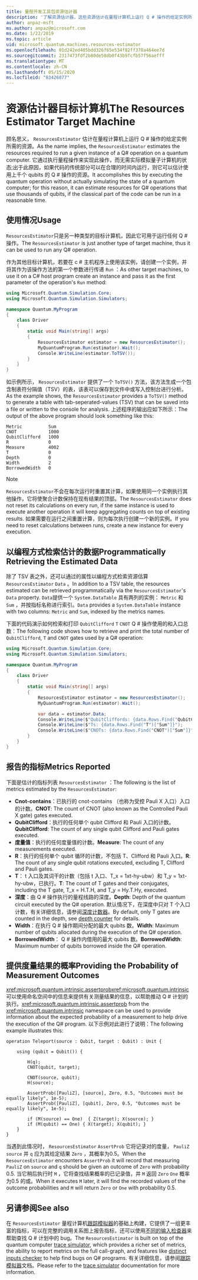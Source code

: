 ```yaml
---
title: 量程开发工具包资源估计器
description: '了解资源估计器，这些资源估计在量程计算机上运行 Q # 操作的给定实例所需的资源。'
author: anpaz-msft
ms.author: anpaz@microsoft.com
ms.date: 1/22/2019
ms.topic: article
uid: microsoft.quantum.machines.resources-estimator
ms.openlocfilehash: 01d242ed405bdd326f65e534f82ff378a464ee7d
ms.sourcegitcommit: 2317473fdf2b80de58db0f43b9fcfb57f56aefff
ms.translationtype: MT
ms.contentlocale: zh-CN
ms.lasthandoff: 05/15/2020
ms.locfileid: "83426877"
---
```

# <a name="the-resources-estimator-target-machine"></a><span data-ttu-id="b212a-103">资源估计器目标计算机</span><span class="sxs-lookup"><span data-stu-id="b212a-103">The Resources Estimator Target Machine</span></span>

<span data-ttu-id="b212a-104">顾名思义， `ResourcesEstimator` 估计在量程计算机上运行 Q # 操作的给定实例所需的资源。</span><span class="sxs-lookup"><span data-stu-id="b212a-104">As the name implies, the `ResourcesEstimator` estimates the resources required to run a given instance of a Q# operation on a quantum computer.</span></span>
<span data-ttu-id="b212a-105">它通过执行量程操作来实现此操作，而无需实际模拟量子计算机的状态;出于此原因，如果代码的传统部分可以在合理的时间内运行，则它可以估计使用上千个 qubits 的 Q # 操作的资源。</span><span class="sxs-lookup"><span data-stu-id="b212a-105">It accomplishes this by executing the quantum operation without actually simulating the state of a quantum computer; for this reason, it can estimate resources for Q# operations that use thousands of qubits, if the classical part of the code can be run in a reasonable time.</span></span>

## <a name="usage"></a><span data-ttu-id="b212a-106">使用情况</span><span class="sxs-lookup"><span data-stu-id="b212a-106">Usage</span></span>

<span data-ttu-id="b212a-107">`ResourcesEstimator`只是另一种类型的目标计算机，因此它可用于运行任何 Q # 操作。</span><span class="sxs-lookup"><span data-stu-id="b212a-107">The `ResourcesEstimator` is just another type of target machine, thus it can be used to run any Q# operation.</span></span> 

<span data-ttu-id="b212a-108">作为其他目标计算机，若要在 c # 主机程序上使用该实例，请创建一个实例，并将其作为该操作方法的第一个参数进行传递 `Run` ：</span><span class="sxs-lookup"><span data-stu-id="b212a-108">As other target machines, to use it on a C# host program create an instance and pass it as the first parameter of the operation's `Run` method:</span></span>

```csharp
using Microsoft.Quantum.Simulation.Core;
using Microsoft.Quantum.Simulation.Simulators;

namespace Quantum.MyProgram
{
    class Driver
    {
        static void Main(string[] args)
        {
            ResourcesEstimator estimator = new ResourcesEstimator();
            MyQuantumProgram.Run(estimator).Wait();
            Console.WriteLine(estimator.ToTSV());
        }
    }
}
```

<span data-ttu-id="b212a-109">如示例所示， `ResourcesEstimator` 提供了一个 `ToTSV()` 方法，该方法生成一个包含制表符分隔值（TSV）的表，该表可以保存到文件中或写入控制台进行分析。</span><span class="sxs-lookup"><span data-stu-id="b212a-109">As the example shows, the `ResourcesEstimator` provides a `ToTSV()` method to generate a table with tab-seperated-values (TSV) that can be saved into a file or written to the console for analysis.</span></span> <span data-ttu-id="b212a-110">上述程序的输出应如下所示：</span><span class="sxs-lookup"><span data-stu-id="b212a-110">The output of the above program should look something like this:</span></span>

```Output
Metric          Sum
CNOT            1000
QubitClifford   1000
R               0
Measure         4002
T               0
Depth           0
Width           2
BorrowedWidth   0
```

> [!NOTE]
> <span data-ttu-id="b212a-111">`ResourcesEstimator`不会在每次运行时重置其计算，如果使用同一个实例执行其他操作，它将使聚合计数保持在现有结果的顶部。</span><span class="sxs-lookup"><span data-stu-id="b212a-111">The `ResourcesEstimator` does not reset its calculations on every run, if the same instance is used to execute another operation it will keep aggregating counts on top of existing results.</span></span>
> <span data-ttu-id="b212a-112">如果需要在运行之间重置计算，则为每次执行创建一个新的实例。</span><span class="sxs-lookup"><span data-stu-id="b212a-112">If you need to reset calculations between runs, create a new instance for every execution.</span></span>


## <a name="programmatically-retrieving-the-estimated-data"></a><span data-ttu-id="b212a-113">以编程方式检索估计的数据</span><span class="sxs-lookup"><span data-stu-id="b212a-113">Programmatically Retrieving the Estimated Data</span></span>

<span data-ttu-id="b212a-114">除了 TSV 表之外，还可以通过的属性以编程方式检索资源估算 `ResourcesEstimator` `Data` 。</span><span class="sxs-lookup"><span data-stu-id="b212a-114">In addition to a TSV table, the resources estimated can be retrieved programmatically via the `ResourcesEstimator`'s `Data` property.</span></span> <span data-ttu-id="b212a-115">`Data`提供一个 `System.DataTable` 具有两列的实例： `Metric` 和 `Sum` ，并按指标名称进行索引。</span><span class="sxs-lookup"><span data-stu-id="b212a-115">`Data` provides a `System.DataTable` instance with two columns: `Metric` and `Sum`, indexed by the metrics names.</span></span>

<span data-ttu-id="b212a-116">下面的代码演示如何检索和打印 `QubitClifford` `T` `CNOT` Q # 操作使用的和入口总数：</span><span class="sxs-lookup"><span data-stu-id="b212a-116">The following code shows how to retrieve and print the total number of `QubitClifford`, `T` and `CNOT` gates used by a Q# operation:</span></span>

```csharp
using Microsoft.Quantum.Simulation.Core;
using Microsoft.Quantum.Simulation.Simulators;

namespace Quantum.MyProgram
{
    class Driver
    {
        static void Main(string[] args)
        {
            ResourcesEstimator estimator = new ResourcesEstimator();
            MyQuantumProgram.Run(estimator).Wait();

            var data = estimator.Data;
            Console.WriteLine($"QubitCliffords: {data.Rows.Find("QubitClifford")["Sum"]}");
            Console.WriteLine($"Ts: {data.Rows.Find("T")["Sum"]}");
            Console.WriteLine($"CNOTs: {data.Rows.Find("CNOT")["Sum"]}");
        }
    }
}
```

## <a name="metrics-reported"></a><span data-ttu-id="b212a-117">报告的指标</span><span class="sxs-lookup"><span data-stu-id="b212a-117">Metrics Reported</span></span>

<span data-ttu-id="b212a-118">下面是估计的指标列表 `ResourcesEstimator` ：</span><span class="sxs-lookup"><span data-stu-id="b212a-118">The following is the list of metrics estimated by the `ResourcesEstimator`:</span></span>

* <span data-ttu-id="b212a-119">__Cnot-contains__：已执行的 cnot-contains （也称为受控 Pauli X 入口）入口的计数。</span><span class="sxs-lookup"><span data-stu-id="b212a-119">__CNOT__: The count of CNOT (also known as the Controlled Pauli X gate) gates executed.</span></span>
* <span data-ttu-id="b212a-120">__QubitClifford__：执行的任何单个 qubit Clifford 和 Pauli 入口的计数。</span><span class="sxs-lookup"><span data-stu-id="b212a-120">__QubitClifford__: The count of any single qubit Clifford and Pauli gates executed.</span></span>
* <span data-ttu-id="b212a-121">__度量值__：执行的任何度量值的计数。</span><span class="sxs-lookup"><span data-stu-id="b212a-121">__Measure__:  The count of any measurements executed.</span></span>
* <span data-ttu-id="b212a-122">__R__：执行的任何单个 qubit 循环的计数，不包括 T、Clifford 和 Pauli 入口。</span><span class="sxs-lookup"><span data-stu-id="b212a-122">__R__: The count of any single qubit rotations executed, excluding T, Clifford and Pauli gates.</span></span>
* <span data-ttu-id="b212a-123">__T__： t 入口及其词干的计数（包括 t 入口、T_x = 1xt-hy-ubw）和 T_y = 1xt-hy-ubw，已执行。</span><span class="sxs-lookup"><span data-stu-id="b212a-123">__T__: The count of T gates and their conjugates, including the T gate, T_x = H.T.H, and T_y = Hy.T.Hy, executed.</span></span>
* <span data-ttu-id="b212a-124">__深度__：由 Q # 操作执行的量程线路的深度。</span><span class="sxs-lookup"><span data-stu-id="b212a-124">__Depth__: Depth of the quantum circuit executed by the Q# operation.</span></span> <span data-ttu-id="b212a-125">默认情况下，在深度中只对 T 个入口计数，有关详细信息，请参阅[深度计数器](xref:microsoft.quantum.machines.qc-trace-simulator.depth-counter)。</span><span class="sxs-lookup"><span data-stu-id="b212a-125">By default, only T gates are counted in the depth, see [depth counter](xref:microsoft.quantum.machines.qc-trace-simulator.depth-counter) for details.</span></span>
* <span data-ttu-id="b212a-126">__Width__：在执行 Q # 操作期间分配的最大 qubits 数。</span><span class="sxs-lookup"><span data-stu-id="b212a-126">__Width__: Maximum number of qubits allocated during the execution of the Q# operation.</span></span>
* <span data-ttu-id="b212a-127">__BorrowedWidth__： Q # 操作内借用的最大 qubits 数。</span><span class="sxs-lookup"><span data-stu-id="b212a-127">__BorrowedWidth__: Maximum number of qubits borrowed inside the Q# operation.</span></span>


## <a name="providing-the-probability-of-measurement-outcomes"></a><span data-ttu-id="b212a-128">提供度量结果的概率</span><span class="sxs-lookup"><span data-stu-id="b212a-128">Providing the Probability of Measurement Outcomes</span></span>

<span data-ttu-id="b212a-129"><xref:microsoft.quantum.intrinsic.assertprob><xref:microsoft.quantum.intrinsic>可以使用命名空间中的信息来提供有关测量结果的信息，以帮助推动 Q # 计划的执行。</span><span class="sxs-lookup"><span data-stu-id="b212a-129"><xref:microsoft.quantum.intrinsic.assertprob> from the <xref:microsoft.quantum.intrinsic> namespace can be used to provide information about the expected probability of a measurement to help drive the execution of the Q# program.</span></span> <span data-ttu-id="b212a-130">以下示例对此进行了说明：</span><span class="sxs-lookup"><span data-stu-id="b212a-130">The following example illustrates this:</span></span>

```qsharp
operation Teleport(source : Qubit, target : Qubit) : Unit {

    using (qubit = Qubit()) {

        H(q);
        CNOT(qubit, target);

        CNOT(source, qubit);
        H(source);

        AssertProb([PauliZ], [source], Zero, 0.5, "Outcomes must be equally likely", 1e-5);
        AssertProb([PauliZ], [qubit], Zero, 0.5, "Outcomes must be equally likely", 1e-5);

        if (M(source) == One)  { Z(target); X(source); }
        if (M(qubit) == One) { X(target); X(qubit); }
    }
}
```

<span data-ttu-id="b212a-131">当遇到此情况时， `ResourcesEstimator` `AssertProb` 它将记录对的度量， `PauliZ` `source` 并 `q` 应为其给定结果 `Zero` ，其概率为0.5。</span><span class="sxs-lookup"><span data-stu-id="b212a-131">When the `ResourcesEstimator` encounters `AssertProb` it will record that measuring `PauliZ` on `source` and `q` should be given an outcome of `Zero` with probability 0.5.</span></span> <span data-ttu-id="b212a-132">当它稍后执行时 `M` ，它将查找结果概率的已记录值，并 `M` 返回 `Zero` `One` 概率为0.5 的或。</span><span class="sxs-lookup"><span data-stu-id="b212a-132">When it executes `M` later, it will find the recorded values of the outcome probabilities and `M` will return `Zero` or `One` with probability 0.5.</span></span>


## <a name="see-also"></a><span data-ttu-id="b212a-133">另请参阅</span><span class="sxs-lookup"><span data-stu-id="b212a-133">See also</span></span>

<span data-ttu-id="b212a-134">在 `ResourcesEstimator` 量程计算机[跟踪模拟器](xref:microsoft.quantum.machines.qc-trace-simulator.intro)的基础上构建，它提供了一组更丰富的指标，可以在完整的调用关系图上报告指标，还可以使用[不同的输入检查器](xref:microsoft.quantum.machines.qc-trace-simulator.distinct-inputs)来帮助查找 Q # 计划中的 bug。</span><span class="sxs-lookup"><span data-stu-id="b212a-134">The `ResourcesEstimator` is built on top of the quantum computer [trace simulator](xref:microsoft.quantum.machines.qc-trace-simulator.intro), which provides a richer set of metrics, the ability to report metrics on the full call-graph, and features like [distinct inputs checker](xref:microsoft.quantum.machines.qc-trace-simulator.distinct-inputs) to help find bugs on Q# programs.</span></span> <span data-ttu-id="b212a-135">有关详细信息，请参阅[跟踪模拟器](xref:microsoft.quantum.machines.qc-trace-simulator.intro)文档。</span><span class="sxs-lookup"><span data-stu-id="b212a-135">Please refer to the [trace simulator](xref:microsoft.quantum.machines.qc-trace-simulator.intro) documentation for more information.</span></span>

